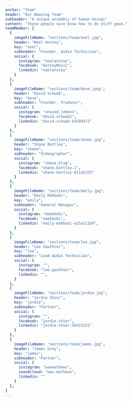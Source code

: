 ```yaml
---
anchor: "Team"
header: "Our Amazing Team"
subheader: "A unique assembly of human beings"
content: "These people sure know how to do stuff good."
teamMember: [
  {
    imageFileName: "sections/team/noel.jpg",
    header: "Noel Anstey",
    key: "noel",
    subheader: "Founder, Audio Technician",
    social: {
      instagram: "noelanstey",
      facebook: "AnsteyMusic",
      linkedin: "noelanstey"
    }
  },
  {
    imageFileName: "sections/team/dave.jpeg",
    header: "David Schwab",
    key: "dave",
    subheader: "Founder, Producer",
    social: {
      instagram: "unused_lemons",
      facebook: "david.schwab2",
      linkedin: "david-schwab-b35b9372"
    }
  },
  {
    imageFileName: "sections/team/shane.jpg",
    header: "Shane Battley",
    key: "shane",
    subheader: "Videographer",
    social: {
      instagram: "shane_blaq",
      facebook: "shane.battley.1",
      linkedin: "shane-battley-811a5333"
    }
  },
  {
    imageFileName: "sections/team/emily.jpg",
    header: "Emily Mahbobi",
    key: "emily",
    subheader: "General Manager",
    social: {
      instagram: "emahbobi",
      facebook: "emahbobi",
      linkedin: "emily-mahbobi-a15a111b9",
    }
  },
  {
    imageFileName: "sections/team/lee.jpg",
    header: "Lee Gauthier",
    key: "lee",
    subheader: "Lead Audio Technician",
    social: {
      instagram: "",
      facebook: "lee.gauthier",
      linkedin: "",
    }
  },
  {
    imageFileName: "sections/team/jordie.jpg",
    header: "Jordie Shier",
    key: "jordie",
    subheader: "Partner",
    social: {
      instagram: "",
      facebook: "jordie.shier",
      linkedin: "jordie-shier-56423151"
    }
  },
  {
    imageFileName: "sections/team/james.jpg",
    header: "James Grey",
    key: "james",
    subheader: "Partner",
    social: {
      instagram: "waxmathews",
      soundcloud: "wax-mathews",
      linkedin: ""
    }
  },
]
---
```

